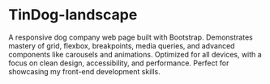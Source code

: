# TinDog-landscape
A responsive dog company web page built with Bootstrap. Demonstrates mastery of grid, flexbox, breakpoints, media queries, and advanced components like carousels and animations. Optimized for all devices, with a focus on clean design, accessibility, and performance. Perfect for showcasing my front-end development skills.
